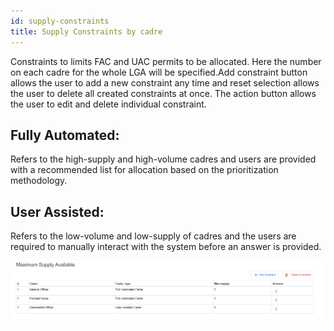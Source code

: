 ```yaml
---
id: supply-constraints
title: Supply Constraints by cadre
---
```


Constraints to limits FAC and UAC permits to be allocated. Here the number on each cadre for the whole LGA will be specified.Add constraint button allows the user to add a new constraint any time and reset selection allows the user to delete all created constraints at once. The action button allows the user to edit and delete individual constraint.

## Fully Automated:

Refers to the high-supply and high-volume cadres and users are provided with a recommended list for allocation based on the prioritization methodology.

## User Assisted:

Refers to the low-volume and low-supply of cadres and the users are required to manually interact with the system before an answer is provided.

![img alt](/img/supplyconstraint.png)
